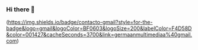 ### Hi there 👋
(https://img.shields.io/badge/contacto-gmail?style=for-the-badge&logo=gmail&logoColor=BF0603&logoSize=200&labelColor=F4D58D&color=001427&cacheSeconds=3700&link=germaanmultimediaa%40gmail.com)
